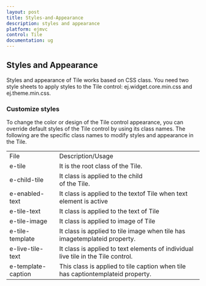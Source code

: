 ```yaml
---
layout: post
title: Styles-and-Appearance
description: styles and appearance
platform: ejmvc
control: Tile
documentation: ug
---
```


## Styles and Appearance

Styles and appearance of Tile works based on CSS class. You need two style sheets to apply styles to the Tile control: ej.widget.core.min.css and ej.theme.min.css.

### Customize styles

To change the color or design of the Tile control appearance, you can override default styles of the Tile control by using its class names. The following are the specific class names to modify styles and appearance in the Tile.

<table>
<tr>
<td>
File</td><td>
Description/Usage</td></tr>
<tr>
<td>
e-tile</td><td>
It is the root class of the Tile.</td></tr>
<tr>
<td>
e-child-tile</td><td>
It class is applied to the child <div> of the Tile.</td></tr>
<tr>
<td>
e-enabled-text</td><td>
It class is applied to the textof Tile when text element is active</td></tr>
<tr>
<td>
e-tile-text</td><td>
It class is applied to the text of Tile</td></tr>
<tr>
<td>
e-tile-image</td><td>
It class is applied to image of Tile</td></tr>
<tr>
<td>
e-tile-template</td><td>
It class is applied to tile image when tile has imagetemplateid property.</td></tr>
<tr>
<td>
e-live-tile-text</td><td>
It class is applied to text elements of individual live tile in the Tile control.</td></tr>
<tr>
<td>
e-template-caption</td><td>
This class is applied to tile caption when tile has captiontemplateid property.</td></tr>
</table>










